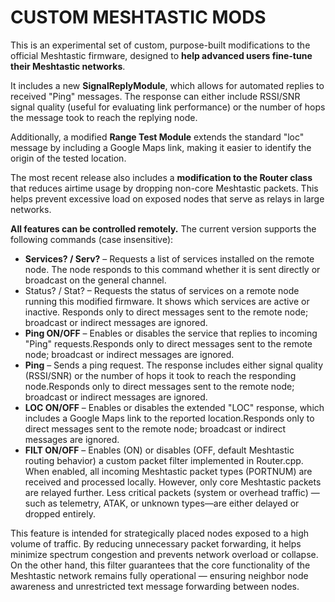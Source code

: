 # CUSTOM MESHTASTIC MODS
This is an experimental set of custom, purpose-built modifications to the official Meshtastic firmware, designed to **help advanced users fine-tune their Meshtastic networks**.

It includes a new **SignalReplyModule**, which allows for automated replies to received "Ping" messages. The response can either include RSSI/SNR signal quality (useful for evaluating link performance) or the number of hops the message took to reach the replying node.

Additionally, a modified **Range Test Module** extends the standard "loc" message by including a Google Maps link, making it easier to identify the origin of the tested location.

The most recent release also includes a **modification to the Router class** that reduces airtime usage by dropping non-core Meshtastic packets. This helps prevent excessive load on exposed nodes that serve as relays in large networks.

**All features can be controlled remotely.** The current version supports the following commands (case insensitive):
 

 - **Services? / Serv?** – Requests a list of services installed on the remote node. The node responds to this command whether it is sent directly or broadcast on the general channel.
 - Status? / Stat? – Requests the status of services on a remote node running this modified firmware. It shows which services are active or inactive. Responds only to direct messages sent to the remote node; broadcast or indirect messages are ignored.
 - **Ping ON/OFF** – Enables or disables the service that replies to incoming "Ping" requests.Responds only to direct messages sent to the remote node; broadcast or indirect messages are ignored.
 - **Ping** – Sends a ping request. The response includes either signal quality (RSSI/SNR) or the number of hops it took to reach the responding node.Responds only to direct messages sent to the remote node; broadcast or indirect messages are ignored.
 - **LOC ON/OFF** – Enables or disables the extended "LOC" response, which includes a Google Maps link to the reported location.Responds only to direct messages sent to the remote node; broadcast or indirect messages are ignored.
 - **FILT ON/OFF** – Enables (ON) or disables (OFF, default Meshtastic routing behavior) a custom packet filter implemented in Router.cpp. When enabled, all incoming Meshtastic packet types (PORTNUM) are received and processed locally. However, only core Meshtastic packets are relayed further. Less critical packets (system or overhead traffic) — such as telemetry, ATAK, or unknown types—are either delayed or dropped entirely.

This feature is intended for strategically placed nodes exposed to a high volume of traffic. By reducing unnecessary packet forwarding, it helps minimize spectrum congestion and prevents network overload or collapse. On the other hand, this filter guarantees that the core functionality of the Meshtastic network remains fully operational — ensuring neighbor node awareness and unrestricted text message forwarding between nodes.